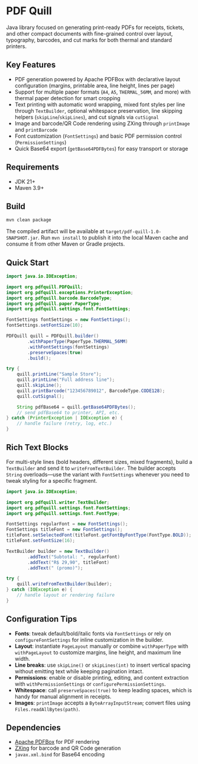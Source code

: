 # PDF Quill

Java library focused on generating print-ready PDFs for receipts, tickets, and other compact documents with fine-grained control over layout, typography, barcodes, and cut marks for both thermal and standard printers.

## Key Features
- PDF generation powered by Apache PDFBox with declarative layout configuration (margins, printable area, line height, lines per page)
- Support for multiple paper formats (`A4`, `A5`, `THERMAL_56MM`, and more) with thermal paper detection for smart cropping
- Text printing with automatic word wrapping, mixed font styles per line through `TextBuilder`, optional whitespace preservation, line skipping helpers (`skipLine`/`skipLines`), and cut signals via `cutSignal`
- Image and barcode/QR Code rendering using ZXing through `printImage` and `printBarcode`
- Font customization (`FontSettings`) and basic PDF permission control (`PermissionSettings`)
- Quick Base64 export (`getBase64PDFBytes`) for easy transport or storage

## Requirements
- JDK 21+
- Maven 3.9+

## Build
```bash
mvn clean package
```
The compiled artifact will be available at `target/pdf-quill-1.0-SNAPSHOT.jar`. Run `mvn install` to publish it into the local Maven cache and consume it from other Maven or Gradle projects.

## Quick Start

```java
import java.io.IOException;

import org.pdfquill.PDFQuill;
import org.pdfquill.exceptions.PrinterException;
import org.pdfquill.barcode.BarcodeType;
import org.pdfquill.paper.PaperType;
import org.pdfquill.settings.font.FontSettings;

FontSettings fontSettings = new FontSettings();
fontSettings.setFontSize(10);

PDFQuill quill = PDFQuill.builder()
        .withPaperType(PaperType.THERMAL_56MM)
        .withFontSettings(fontSettings)
        .preserveSpaces(true)
        .build();

try {
    quill.printLine("Sample Store");
    quill.printLine("Full address line");
    quill.skipLine();
    quill.printBarcode("123456789012", BarcodeType.CODE128);
    quill.cutSignal();

    String pdfBase64 = quill.getBase64PDFBytes();
    // send pdfBase64 to printer, API, etc.
} catch (PrinterException | IOException e) {
    // handle failure (retry, log, etc.)
}
```

## Rich Text Blocks

For multi-style lines (bold headers, different sizes, mixed fragments), build a `TextBuilder` and send it to `writeFromTextBuilder`. The builder accepts `String` overloads—use the variant with `FontSettings` whenever you need to tweak styling for a specific fragment.

```java
import java.io.IOException;

import org.pdfquill.writer.TextBuilder;
import org.pdfquill.settings.font.FontSettings;
import org.pdfquill.settings.font.FontType;

FontSettings regularFont = new FontSettings();
FontSettings titleFont = new FontSettings();
titleFont.setSelectedFont(titleFont.getFontByFontType(FontType.BOLD));
titleFont.setFontSize(16);

TextBuilder builder = new TextBuilder()
        .addText("Subtotal: ", regularFont)
        .addText("R$ 29,90", titleFont)
        .addText(" (promo)");

try {
    quill.writeFromTextBuilder(builder);
} catch (IOException e) {
    // handle layout or rendering failure
}
```

## Configuration Tips
- **Fonts**: tweak default/bold/italic fonts via `FontSettings` or rely on `configureFontSettings` for inline customization in the builder.
- **Layout**: instantiate `PageLayout` manually or combine `withPaperType` with `withPageLayout` to customize margins, line height, and maximum line width.
- **Line breaks**: use `skipLine()` or `skipLines(int)` to insert vertical spacing without emitting text while keeping pagination intact.
- **Permissions**: enable or disable printing, editing, and content extraction with `withPermissionSettings` or `configurePermissionSettings`.
- **Whitespace**: call `preserveSpaces(true)` to keep leading spaces, which is handy for manual alignment in receipts.
- **Images**: `printImage` accepts a `ByteArrayInputStream`; convert files using `Files.readAllBytes(path)`.

## Dependencies
- [Apache PDFBox](https://pdfbox.apache.org/) for PDF rendering
- [ZXing](https://github.com/zxing/zxing) for barcode and QR Code generation
- `javax.xml.bind` for Base64 encoding
